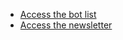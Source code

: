 * [Access the bot list](https://jbmagination.com/RythmArchive/bots)
* [Access the newsletter](https://jbmagination.com/RythmArchive/newsletter)
